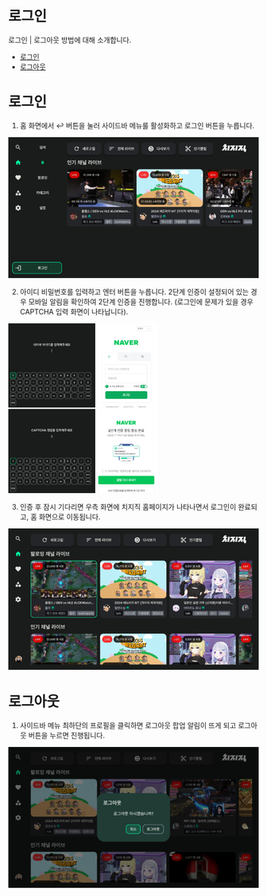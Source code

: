 # 로그인
로그인 | 로그아웃 방법에 대해 소개합니다.

- [로그인](#로그인)
- [로그아웃](#로그아웃)

# 로그인


1. 홈 화면에서 :leftwards_arrow_with_hook: 버튼을 눌러 사이드바 메뉴룰 활성화하고 로그인 버튼을 누릅니다. 
<p align="left">
    <img src="../images/usage/login/login_01_resize.png" width="600" >
</p>

2. 아이디 비밀번호를 입력하고 엔터 버튼을 누릅니다. 2단계 인증이 설정되어 있는 경우 모바일 알림을 확인하여 2단계 인증을 진행합니다. (로그인에 문제가 있을 경우 CAPTCHA 입력 화면이 나타납니다).
<p float="left">
    <img src="../images/usage/login/login_02_resize.png" width="300" >
    <img src="../images/usage/login/login_03_resize.png" width="300" >
</p>

3. 인증 후 잠시 기다리면 우측 화면에 치지직 홈페이지가 나타나면서 로그인이 완료되고, 홈 화면으로 이동됩니다.
<p float="left">
    <img src="../images/usage/login/login_04_resize.png" width="600" >
</p>


# 로그아웃
1. 사이드바 메뉴 최하단의 프로필을 클릭하면 로그아웃 팝업 알림이 뜨게 되고 로그아웃 버튼을 누르면 진행됩니다. 
<p float="left">
    <img src="../images/usage/login/login_05_resize.png" width="600" >
</p>



